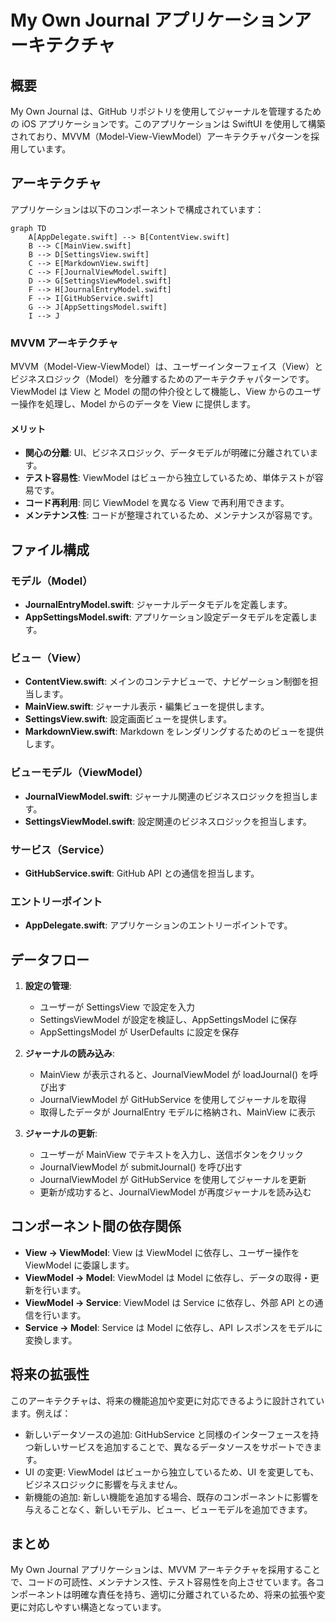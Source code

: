 # My Own Journal アプリケーションアーキテクチャ

## 概要

My Own Journal は、GitHub リポジトリを使用してジャーナルを管理するための iOS アプリケーションです。このアプリケーションは SwiftUI を使用して構築されており、MVVM（Model-View-ViewModel）アーキテクチャパターンを採用しています。

## アーキテクチャ

アプリケーションは以下のコンポーネントで構成されています：

```mermaid
graph TD
    A[AppDelegate.swift] --> B[ContentView.swift]
    B --> C[MainView.swift]
    B --> D[SettingsView.swift]
    C --> E[MarkdownView.swift]
    C --> F[JournalViewModel.swift]
    D --> G[SettingsViewModel.swift]
    F --> H[JournalEntryModel.swift]
    F --> I[GitHubService.swift]
    G --> J[AppSettingsModel.swift]
    I --> J
```

### MVVM アーキテクチャ

MVVM（Model-View-ViewModel）は、ユーザーインターフェイス（View）とビジネスロジック（Model）を分離するためのアーキテクチャパターンです。ViewModel は View と Model の間の仲介役として機能し、View からのユーザー操作を処理し、Model からのデータを View に提供します。

#### メリット

- **関心の分離**: UI、ビジネスロジック、データモデルが明確に分離されています。
- **テスト容易性**: ViewModel はビューから独立しているため、単体テストが容易です。
- **コード再利用**: 同じ ViewModel を異なる View で再利用できます。
- **メンテナンス性**: コードが整理されているため、メンテナンスが容易です。

## ファイル構成

### モデル（Model）

- **JournalEntryModel.swift**: ジャーナルデータモデルを定義します。
- **AppSettingsModel.swift**: アプリケーション設定データモデルを定義します。

### ビュー（View）

- **ContentView.swift**: メインのコンテナビューで、ナビゲーション制御を担当します。
- **MainView.swift**: ジャーナル表示・編集ビューを提供します。
- **SettingsView.swift**: 設定画面ビューを提供します。
- **MarkdownView.swift**: Markdown をレンダリングするためのビューを提供します。

### ビューモデル（ViewModel）

- **JournalViewModel.swift**: ジャーナル関連のビジネスロジックを担当します。
- **SettingsViewModel.swift**: 設定関連のビジネスロジックを担当します。

### サービス（Service）

- **GitHubService.swift**: GitHub API との通信を担当します。

### エントリーポイント

- **AppDelegate.swift**: アプリケーションのエントリーポイントです。

## データフロー

1. **設定の管理**:
   - ユーザーが SettingsView で設定を入力
   - SettingsViewModel が設定を検証し、AppSettingsModel に保存
   - AppSettingsModel が UserDefaults に設定を保存

2. **ジャーナルの読み込み**:
   - MainView が表示されると、JournalViewModel が loadJournal() を呼び出す
   - JournalViewModel が GitHubService を使用してジャーナルを取得
   - 取得したデータが JournalEntry モデルに格納され、MainView に表示

3. **ジャーナルの更新**:
   - ユーザーが MainView でテキストを入力し、送信ボタンをクリック
   - JournalViewModel が submitJournal() を呼び出す
   - JournalViewModel が GitHubService を使用してジャーナルを更新
   - 更新が成功すると、JournalViewModel が再度ジャーナルを読み込む

## コンポーネント間の依存関係

- **View → ViewModel**: View は ViewModel に依存し、ユーザー操作を ViewModel に委譲します。
- **ViewModel → Model**: ViewModel は Model に依存し、データの取得・更新を行います。
- **ViewModel → Service**: ViewModel は Service に依存し、外部 API との通信を行います。
- **Service → Model**: Service は Model に依存し、API レスポンスをモデルに変換します。

## 将来の拡張性

このアーキテクチャは、将来の機能追加や変更に対応できるように設計されています。例えば：

- 新しいデータソースの追加: GitHubService と同様のインターフェースを持つ新しいサービスを追加することで、異なるデータソースをサポートできます。
- UI の変更: ViewModel はビューから独立しているため、UI を変更しても、ビジネスロジックに影響を与えません。
- 新機能の追加: 新しい機能を追加する場合、既存のコンポーネントに影響を与えることなく、新しいモデル、ビュー、ビューモデルを追加できます。

## まとめ

My Own Journal アプリケーションは、MVVM アーキテクチャを採用することで、コードの可読性、メンテナンス性、テスト容易性を向上させています。各コンポーネントは明確な責任を持ち、適切に分離されているため、将来の拡張や変更に対応しやすい構造となっています。
